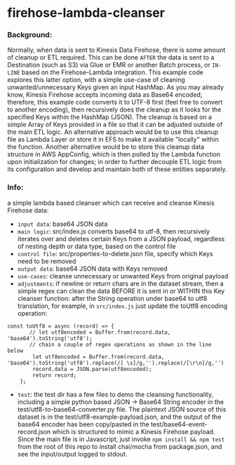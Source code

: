 # firehose-lambda-cleanser

### Background:
Normally, when data is sent to Kinesis Data Firehose, there is some amount of cleanup or ETL required. This can be done `AFTER` the data is sent to a Destination (such as S3) via Glue or EMR or another Batch process, or `IN-LINE` based on the Firehose-Lambda integration. This example code explores this latter option, with a simple use-case of cleaning unwanted/unnecessary Keys given an input HashMap. As you may already know, Kinesis Firehose accepts incoming data as Base64 encoded; therefore, this example code converts it to UTF-8 first (feel free to convert to another encoding), then recursively does the cleanup as it looks for the specified Keys within the HashMap (JSON). The cleanup is based on a simple Array of Keys provided in a file so that it can be adjusted outside of the main ETL logic. An alternative approach would be to use this cleanup file as Lambda Layer or store it in EFS to make it available "locally" within the function. Another alternative would be to store this cleanup data structure in AWS AppConfig, which is then polled by the Lambda function upon initialization for changes; in order to further decouple ETL logic from its configuration and develop and maintain both of these entities separately. 

### Info: 
a simple lambda based cleanser which can receive and cleanse Kinesis Firehose data:
- `input data`: base64 JSON data
- `main logic`: src/index.js converts base64 to utf-8, then recursively iterates over and deletes certain Keys from a JSON payload, regardless of nesting depth or data type, based on the control file
- `control file`: src/properties-to-delete.json file, specify which Keys need to be removed
- `output data`: base64 JSON data with Keys removed
- `use-cases`: cleanse unnecessary or unwanted Keys from original payload
- `adjustments`: if newline or return chars are in the dataset stream, then a simple regex can clean the data BEFORE it is sent in or WITHIN this Key cleanser function: after the String operation under base64 to utf8 translation, for example, in `src/index.js` just update the toUtf8 encoding operation:
```
const toUtf8 = async (record) => {
       // let utf8encoded = Buffer.from(record.data, 'base64').toString('utf8');  
       // chain a couple of regex operations as shown in the line below
        let utf8encoded = Buffer.from(record.data, 'base64').toString('utf8').replace(/[ \s]/g,'').replace(/[\r\n]/g,'')
        record.data = JSON.parse(utf8encoded);
        return record;
    };
``` 
- `test`: the test dir has a few files to demo the cleansing functionality, including a simple python based JSON -> Base64 String encoder in the test/utf8-to-base64-converter.py file. The plaintext JSON source of this dataset is in the test/utf8-example-payload.json, and the output of the base64 encoder has been copy/pasted in the test/base64-event-record.json which is structured to mimic a Kinesis Firehose payload. Since the main file is in Javascript, just invoke `npm install && npm test` from the root of this repo to install chai/mocha from package.json, and see the input/output logged to stdout.
